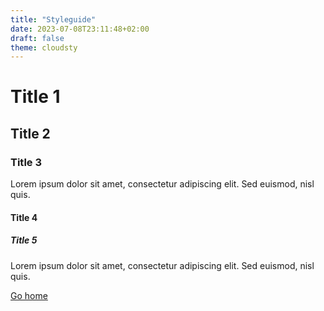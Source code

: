 ```yaml
---
title: "Styleguide"
date: 2023-07-08T23:11:48+02:00
draft: false
theme: cloudsty
---
```


# Title 1

## Title 2

### Title 3

Lorem ipsum dolor sit amet, consectetur adipiscing elit. Sed euismod, nisl quis.

#### Title 4

##### Title 5

Lorem ipsum dolor sit amet, consectetur adipiscing elit. Sed euismod, nisl quis.

[Go home](/)